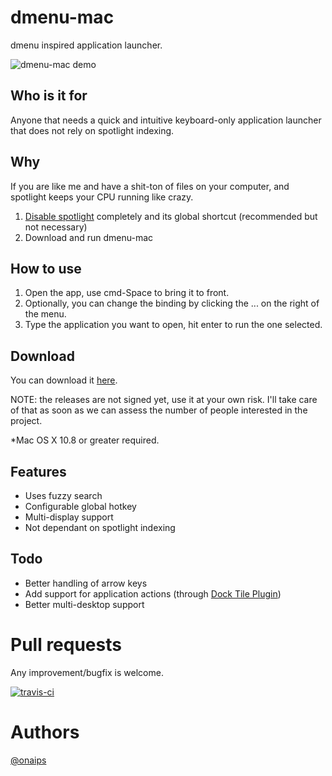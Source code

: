 
# dmenu-mac

dmenu inspired application launcher.

![dmenu-mac demo](https://media.giphy.com/media/ETW9mmSJAh2yA/giphy.gif)

## Who is it for
Anyone that needs a quick and intuitive keyboard-only application launcher that does not rely on spotlight indexing.

## Why
If you are like me and have a shit-ton of files on your computer, and spotlight keeps your CPU running like crazy.

1. [Disable spotlight](https://www.google.com/search?q=disable+spotlight+completely) completely and its global shortcut (recommended but not necessary)
3. Download and run dmenu-mac

## How to use
1. Open the app, use cmd-Space to bring it to front.
2. Optionally, you can change the binding by clicking the ... on the right of the menu.
3. Type the application you want to open, hit enter to run the one selected.

## Download

You can download it [here](https://github.com/oNaiPs/dmenu-mac/releases).

NOTE: the releases are not signed yet, use it at your own risk. I'll take care of that as soon as we can assess the number of people interested in the project.

*Mac OS X 10.8 or greater required.

## Features

- Uses fuzzy search
- Configurable global hotkey
- Multi-display support
- Not dependant on spotlight indexing

## Todo
- Better handling of arrow keys
- Add support for application actions (through [Dock Tile Plugin](https://developer.apple.com/library/mac/documentation/Carbon/Conceptual/customizing_docktile/CreatingaDockTilePlug-in/CreatingaDockTilePlug-in.html))
- Better multi-desktop support

# Pull requests
Any improvement/bugfix is welcome.

[![travis-ci](https://travis-ci.org/oNaiPs/dmenu-mac.png)](https://travis-ci.org/oNaiPs/dmenu-mac)

# Authors

[@onaips](https://twitter.com/onaips)
